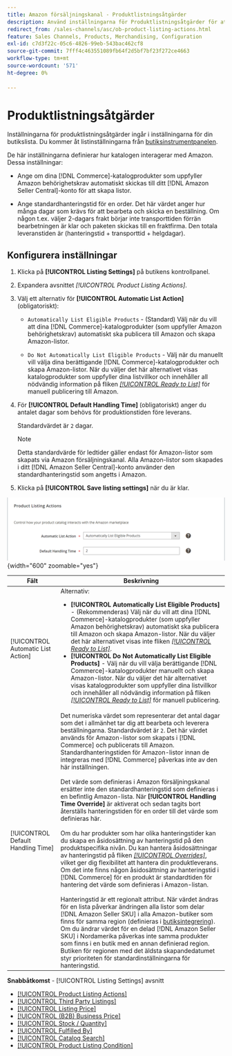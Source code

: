 ```yaml
---
title: Amazon försäljningskanal - Produktlistningsåtgärder
description: Använd inställningarna för Produktlistningsåtgärder för att definiera hur din Commerce-katalog interagerar med Amazon.
redirect_from: /sales-channels/asc/ob-product-listing-actions.html
feature: Sales Channels, Products, Merchandising, Configuration
exl-id: c7d3f22c-05c6-4826-99eb-543bac462cf8
source-git-commit: 7fff4c463551089fb64f2d5bf7bf23f272ce4663
workflow-type: tm+mt
source-wordcount: '571'
ht-degree: 0%

---
```


# Produktlistningsåtgärder

Inställningarna för produktlistningsåtgärder ingår i inställningarna för din butikslista. Du kommer åt listinställningarna från [butiksinstrumentpanelen](./amazon-store-dashboard.md).

De här inställningarna definierar hur katalogen interagerar med Amazon. Dessa inställningar:

- Ange om dina [!DNL Commerce]-katalogprodukter som uppfyller Amazon behörighetskrav automatiskt skickas till ditt [!DNL Amazon Seller Central]-konto för att skapa listor.

- Ange standardhanteringstid för en order. Det här värdet anger hur många dagar som krävs för att bearbeta och skicka en beställning. Om någon t.ex. väljer 2-dagars frakt börjar inte transporttiden förrän bearbetningen är klar och paketen skickas till en fraktfirma. Den totala leveranstiden är (hanteringstid + transporttid + helgdagar).

## Konfigurera inställningar

1. Klicka på **[!UICONTROL Listing Settings]** på butikens kontrollpanel.

1. Expandera avsnittet _[!UICONTROL Product Listing Actions]_.

1. Välj ett alternativ för **[!UICONTROL Automatic List Action]** (obligatoriskt):

   - `Automatically List Eligible Products` - (Standard) Välj när du vill att dina [!DNL Commerce]-katalogprodukter (som uppfyller Amazon behörighetskrav) automatiskt ska publicera till Amazon och skapa Amazon-listor.

   - `Do Not Automatically List Eligible Products` - Välj när du manuellt vill välja dina berättigande [!DNL Commerce]-katalogprodukter och skapa Amazon-listor. När du väljer det här alternativet visas katalogprodukter som uppfyller dina listvillkor och innehåller all nödvändig information på fliken [_[!UICONTROL Ready to List]_](./ready-to-list.md) för manuell publicering till Amazon.

1. För **[!UICONTROL Default Handling Time]** (obligatoriskt) anger du antalet dagar som behövs för produktionstiden före leverans.

   Standardvärdet är `2` dagar.

   >[!NOTE]
   >
   >Detta standardvärde för ledtider gäller endast för Amazon-listor som skapats via Amazon försäljningskanal. Alla Amazon-listor som skapades i ditt [!DNL Amazon Seller Central]-konto använder den standardhanteringstid som angetts i Amazon.

1. Klicka på **[!UICONTROL Save listing settings]** när du är klar.

![Produktliståtgärder](assets/amazon-product-listing-actions.png){width="600" zoomable="yes"}

| Fält | Beskrivning |
|------------------------------------|-----------------------------------------------------------------------------------------------------------------------------------------------------------------------------------------------------------------------------------------------------------------------------------------------------------------------------------------------------------------------------------------------------------------------------------------------------------------------------------------------------------------------------------------------------------------------------------------------------------------------------------------------------------------------------------------------------------------------------------------------------------------------------------------------------------------------------------------------------------------------------------------------------------------------------------------------------------------------------------------------------------------------------------------------------------------------------------------------------------------------------------------------------------------------------------------------------------------------------------------------------------------------------------------------------------------------------------------------------------------------------------------------------------------------------------------------------------------------------------------------------------------------------------------------------------------------------------------------------------------------------------------------------------------------------------------|
| [!UICONTROL Automatic List Action] | Alternativ:<ul><li>**[!UICONTROL Automatically List Eligible Products]** - (Rekommenderas) Välj när du vill att dina [!DNL Commerce]-katalogprodukter (som uppfyller Amazon behörighetskrav) automatiskt ska publicera till Amazon och skapa Amazon-listor. När du väljer det här alternativet visas inte fliken [_[!UICONTROL Ready to List]_](./ready-to-list.md). </li><li>**[!UICONTROL Do Not Automatically List Eligible Products]** - Välj när du vill välja berättigande [!DNL Commerce]-katalogprodukter manuellt och skapa Amazon-listor. När du väljer det här alternativet visas katalogprodukter som uppfyller dina listvillkor och innehåller all nödvändig information på fliken [_[!UICONTROL Ready to List]_](./ready-to-list.md) för manuell publicering.</li></ul> |
| [!UICONTROL Default Handling Time] | Det numeriska värdet som representerar det antal dagar som det i allmänhet tar dig att bearbeta och leverera beställningarna. Standardvärdet är `2`. Det här värdet används för Amazon-listor som skapats i [!DNL Commerce] och publicerats till Amazon. Standardhanteringstiden för Amazon-listor innan de integreras med [!DNL Commerce] påverkas inte av den här inställningen.<br><br>Det värde som definieras i Amazon försäljningskanal ersätter inte den standardhanteringstid som definieras i en befintlig Amazon-lista. När **[!UICONTROL Handling Time Override]** är aktiverat och sedan tagits bort återställs hanteringstiden för en order till det värde som definieras här.<br><br>Om du har produkter som har olika hanteringstider kan du skapa en åsidosättning av hanteringstid på den produktspecifika nivån. Du kan hantera åsidosättningar av hanteringstid på fliken [_[!UICONTROL Overrides]_](./overrides.md), vilket ger dig flexibilitet att hantera din produktleverans. Om det inte finns någon åsidosättning av hanteringstid i [!DNL Commerce] för en produkt är standardtiden för hantering det värde som definieras i Amazon-listan.<br><br>Hanteringstid är ett regionalt attribut. När värdet ändras för en lista påverkar ändringen alla listor som delar [!DNL Amazon Seller SKU] i alla Amazon-butiker som finns för samma region (definieras i [butiksintegrering](./store-integration.md)). Om du ändrar värdet för en delad [!DNL Amazon Seller SKU] i Nordamerika påverkas inte samma produkter som finns i en butik med en annan definierad region. Butiken för regionen med det äldsta skapandedatumet styr prioriteten för standardinställningarna för hanteringstid. |

**Snabbåtkomst** - [!UICONTROL Listing Settings] avsnitt

- [[!UICONTROL Product Listing Actions]](./product-listing-actions.md)
- [[!UICONTROL Third Party Listings]](./third-party-listing-settings.md)
- [[!UICONTROL Listing Price]](./listing-price.md)
- [[!UICONTROL (B2B) Business Price]](./business-pricing.md)
- [[!UICONTROL Stock / Quantity]](./stock-quantity.md)
- [[!UICONTROL Fulfilled By]](./fulfilled-by.md)
- [[!UICONTROL Catalog Search]](./catalog-search.md)
- [[!UICONTROL Product Listing Condition]](./product-listing-condition.md)
